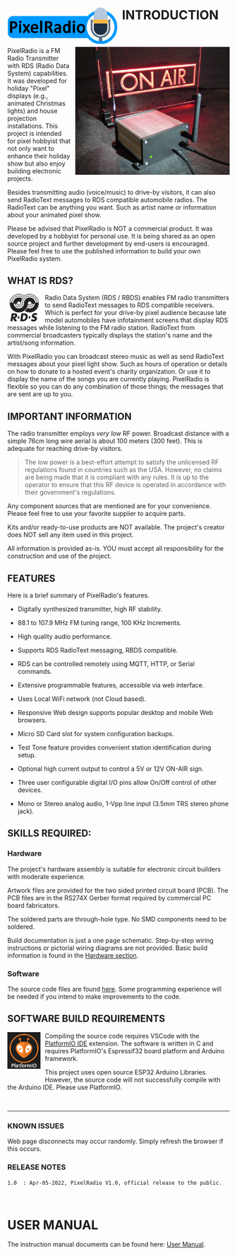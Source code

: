 # <img style="padding-right: 10px; padding-bottom: 5px;" align="left" src="./docs/Images/RadioLogo300.gif" width="250">

# INTRODUCTION

# <img style="padding-left: 10px; padding-bottom: 5px;" align="right" src="./docs/Images/beautyShot2_1200.png" width="350">

PixelRadio is a FM Radio Transmitter with RDS (Radio Data System) capabilities.
It was developed for holiday "Pixel" displays (e.g., animated Christmas lights) and house projection installations.
This project is intended for pixel hobbyist that not only want to enhance their holiday show but also enjoy building electronic projects.

Besides transmitting audio (voice/music) to drive-by visitors, it can also send RadioText messages to RDS compatible automobile radios.
The RadioText can be anything you want. Such as artist name or information about your animated pixel show.

Please be advised that PixelRadio is NOT a commercial product.
It was developed by a hobbyist for personal use.
It is being shared as an open source project and further development by end-users is encouraged.
Please feel free to use the published information to build your own PixelRadio system.

## WHAT IS RDS?

<img style="padding-right: 10px; padding-bottom: 5px;" align="left" src="./docs/Images/rds_logo1_325.png" width="75">

Radio Data System (RDS / RBDS) enables FM radio transmitters to send RadioText messages to RDS compatible receivers.
Which is perfect for your drive-by pixel audience because late model automobiles have infotainment screens that display RDS messages while listening to the FM radio station.
RadioText from commercial broadcasters typically displays the station's name and the artist/song information.

With PixelRadio you can broadcast stereo music as well as send RadioText messages about your pixel light show.
Such as hours of operation or details on how to donate to a hosted event's charity organization.
Or use it to display the name of the songs you are currently playing.
PixelRadio is flexible so you can do any combination of those things; the messages that are sent are up to you.

## IMPORTANT INFORMATION

The radio transmitter employs *very low* RF power.
Broadcast distance with a simple 76cm long wire aerial is about 100 meters (300 feet).
This is adequate for reaching drive-by visitors.

>The low power is a best-effort attempt to satisfy the unlicensed RF regulations found in countries such as the USA.
>However, no claims are being made that it is compliant with any rules.
>It is up to the operator to ensure that this RF device is operated in accordance with their government's regulations.

Any component sources that are mentioned are for your convenience. Please feel free to use your favorite supplier to acquire parts.

Kits and/or ready-to-use products are NOT available.
The project's creator does NOT sell any item used in this project.

All information is provided as-is.
YOU must accept all responsibility for the construction and use of the project.


## FEATURES

Here is a brief summary of PixelRadio's features.

* Digitally synthesized transmitter, high RF stability.

* 88.1 to 107.9 MHz FM tuning range, 100 KHz Increments.

* High quality audio performance.

* Supports RDS RadioText messaging, RBDS compatible.

* RDS can be controlled remotely using MQTT, HTTP, or Serial commands.

* Extensive programmable features, accessible via web interface.

* Uses Local WiFi network (not Cloud based).

* Responsive Web design supports popular desktop and mobile Web browsers.

* Micro SD Card slot for system configuration backups.

* Test Tone feature provides convenient station identification during setup.

* Optional high current output to control a 5V or 12V ON-AIR sign.

* Three user configurable digital I/O pins allow On/Off control of other devices.

* Mono or Stereo analog audio, 1-Vpp line input (3.5mm TRS stereo phone jack).


## SKILLS REQUIRED:

### Hardware
The project's hardware assembly is suitable for electronic circuit builders with moderate experience.

Artwork files are provided for the two sided printed circuit board (PCB).
The PCB files are in the RS274X Gerber format required by commercial PC board fabricators.

The soldered parts are through-hole type. No SMD components need to be soldered.

Build documentation is just a one page schematic.
Step-by-step wiring instructions or pictorial wiring diagrams are not provided.
Basic build information is found in the [Hardware section](./docs/Hardware).

### Software
The source code files are found [here](/src/).
Some programming experience will be needed if you intend to make improvements to the code.

## SOFTWARE BUILD REQUIREMENTS

<span>
<img style="padding-right: 10px; padding-bottom: 20px;" align="left" src="./docs/Images/platformioLogo1_175.png" width="75">

Compiling the source code requires VSCode with the [PlatformIO IDE](https://platformio.org/platformio-ide) extension.
The software is written in C and requires PlatformIO's Espressif32 board platform and Arduino framework.
</span>

This project uses open source ESP32 Arduino Libraries.
However, the source code will not successfully compile with the Arduino IDE. Please use PlatformIO.

&nbsp;&nbsp;&nbsp;

---

### KNOWN ISSUES

Web page disconnects may occur randomly. Simply refresh the browser if this occurs.

### RELEASE NOTES

```1.0  : Apr-05-2022, PixelRadio V1.0, official release to the public.```

&nbsp;&nbsp;&nbsp;

# USER MANUAL

The instruction manual documents can be found here: [User Manual](./docs/User_Manual/README.md).
